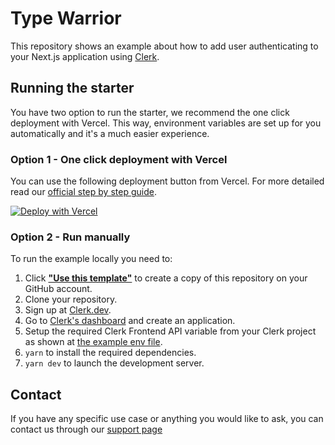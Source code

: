# Type Warrior

This repository shows an example about how to add user authenticating to your Next.js application using [Clerk](https://www.clerk.dev/?utm_source=github&utm_medium=starter_repos&utm_campaign=nextjs_starter).

## Running the starter

You have two option to run the starter, we recommend the one click deployment with Vercel. This way, environment variables are set up for you automatically and it's a much easier experience.

### Option 1 - One click deployment with Vercel

You can use the following deployment button from Vercel. For more detailed read our [official step by step guide](https://clerk.dev/blog/clerk-vercel-one-click-deployment?utm_source=github&utm_medium=starter_repos&utm_campaign=nextjs_starter).

[![Deploy with Vercel](https://vercel.com/button)](https://vercel.com/new/git/external?repository-url=https://github.com/clerkinc/clerk-nextjs-starter&integration-ids=oac_7uYNbc9CdDAZmNqbt3LEkO3a&external-id=starter)

### Option 2 - Run manually

To run the example locally you need to:

1. Click [**"Use this template"**](https://github.com/clerkinc/clerk-nextjs-starter/generate) to create a copy of this repository on your GitHub account.
2. Clone your repository.
3. Sign up at [Clerk.dev](https://www.clerk.dev/?utm_source=github&utm_medium=starter_repos&utm_campaign=nextjs_starter).
4. Go to [Clerk's dashboard](https://dashboard.clerk.dev/?utm_source=github&utm_medium=starter_repos&utm_campaign=nextjs_starter) and create an application.
5. Setup the required Clerk Frontend API variable from your Clerk project as shown at [the example env file](./.env.local.sample).
6. `yarn` to install the required dependencies.
7. `yarn dev` to launch the development server.

## Contact

If you have any specific use case or anything you would like to ask, you can contact us through our [support page](https://www.clerk.dev/support?utm_source=github&utm_medium=starter_repos&utm_campaign=nextjs_starter)
